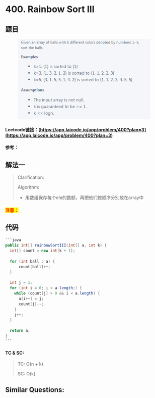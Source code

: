 # 400. Rainbow Sort III

## 题目

<figure><img src=".gitbook/assets/image (16).png" alt=""><figcaption></figcaption></figure>

#### Leetcode链接：[https://app.laicode.io/app/problem/400?plan=3](https://app.laicode.io/app/problem/400?plan=3)

#### 参考：

## 解法一

> Clarification:&#x20;
>
> Algorithm:&#x20;
>
> * 用数组保存每个ele的数额，再把他们按顺序分别放在array中

#### <mark style="color:red;">注意：</mark>

## 代码

````java
```java
public int[] rainbowSortIII(int[] a, int k) {
  int[] count = new int[k + 1];

  for (int ball : a) {
      count[ball]++;
  }

  int j = 1;
  for (int i = 0; i < a.length;) {
    while (count[j] > 0 && i < a.length) {
      a[i++] = j;
      count[j]--;
    }
    j++;
  }

  return a;
}
```
````

#### TC & SC:&#x20;

> TC: O(n + k)
>
> SC: O(k)

## **Similar Questions:**&#x20;
